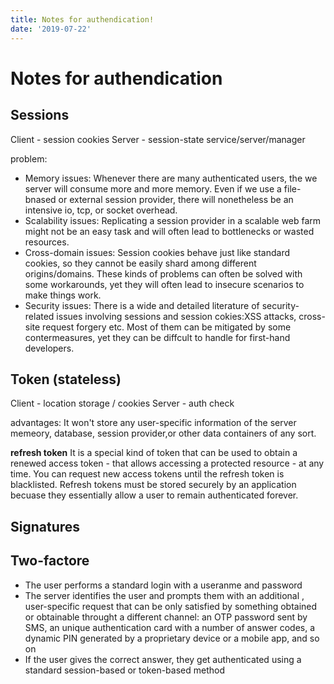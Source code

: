 ```yaml
---
title: Notes for authendication!
date: '2019-07-22'
---
```


# Notes for authendication

## Sessions

Client - session cookies
Server - session-state service/server/manager

problem:

- Memory issues: Whenever there are many authenticated users, the we server will consume more and more memory. Even if we use a file-bnased or external session provider, there will nonetheless be an intensive io, tcp, or socket overhead.
- Scalability issues: Replicating a session provider in a scalable web farm might not be an easy task and will often lead to bottlenecks or wasted resources.
- Cross-domain issues: Session cookies behave just like standard cookies, so they cannot be easily shard among different origins/domains. These kinds of problems can often be solved with some workarounds, yet they will often lead to insecure scenarios to make things work.
- Security issues: There is a wide and detailed literature of security-related issues involving sessions and session cokies:XSS attacks, cross-site request forgery etc. Most of them can be mitigated by some contermeasures, yet they can be diffcult to handle for first-hand developers.

## Token (stateless)

Client - location storage / cookies
Server - auth check

advantages:
It won't store any user-specific information of the server memeory, database, session provider,or other data containers of any sort.

**refresh token**
It is a special kind of token that can be used to obtain a renewed access token - that allows accessing a protected resource - at any time. You can request new access tokens until the refresh token is blacklisted. Refresh tokens must be stored securely by an application becuase they essentially allow a user to remain authenticated forever.

## Signatures

## Two-factore

- The user performs a standard login with a useranme and password
- The server identifies the user and prompts them with an additional , user-specific request that can be only satisfied by something obtained or obtainable throught a different channel: an OTP password sent by SMS, an unique authentication card with a number of answer codes, a dynamic PIN generated by a proprietary device or a mobile app, and so on
- If the user gives the correct answer, they get authenticated using a standard session-based or token-based method
